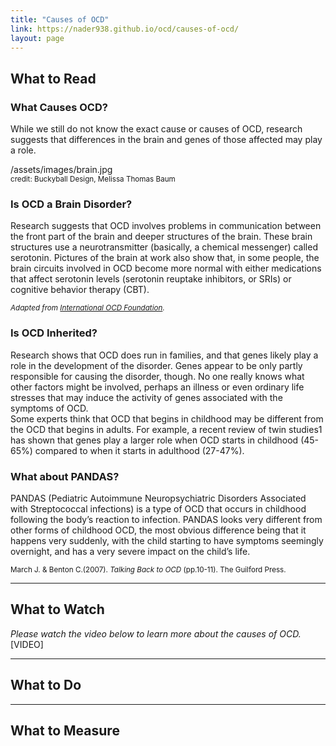 ```yaml
---
title: "Causes of OCD"
link: https://nader938.github.io/ocd/causes-of-ocd/
layout: page
---
```

## What to Read
### What Causes OCD?
While we still do not know the exact cause or causes of OCD, research suggests that differences in the brain and genes of those affected may play a role.

/assets/images/brain.jpg
<br/><sup>credit: Buckyball Design, Melissa Thomas Baum</sup>
### Is OCD a Brain Disorder?
Research suggests that OCD involves problems in communication between the front part of the brain and deeper structures of the brain. These brain structures use a neurotransmitter (basically, a chemical messenger) called serotonin. Pictures of the brain at work also show that, in some people, the brain circuits involved in OCD become more normal with either medications that affect serotonin levels (serotonin reuptake inhibitors, or SRIs) or cognitive behavior therapy (CBT).

<sup>*Adapted from [International OCD Foundation](https://iocdf.org/about-ocd/what-causes-ocd/).*</sup>

### Is OCD Inherited?
Research shows that OCD does run in families, and that genes likely play a role in the development of the disorder. Genes appear to be only partly responsible for causing the disorder, though. No one really knows what other factors might be involved, perhaps an illness or even ordinary life stresses that may induce the activity of genes associated with the symptoms of OCD.
<br/>Some experts think that OCD that begins in childhood may be different from the OCD that begins in adults. For example, a recent review of twin studies1 has shown that genes play a larger role when OCD starts in childhood (45-65%) compared to when it starts in adulthood (27-47%).

### What about PANDAS?
PANDAS (Pediatric Autoimmune Neuropsychiatric Disorders Associated with Streptococcal infections) is a type of OCD that occurs in childhood following the body’s reaction to infection. PANDAS looks very different from other forms of childhood OCD, the most obvious difference being that it happens very suddenly, with the child starting to have symptoms seemingly overnight, and has a very severe impact on the child’s life.

<sup>March J. & Benton C.(2007). *Talking Back to OCD* (pp.10-11). The Guilford Press.</sup>

- - - -

## What to Watch
*Please watch the video below to learn more about the causes of OCD.*
<br/>[VIDEO]

- - - -

## What to Do

- - - -

## What to Measure
